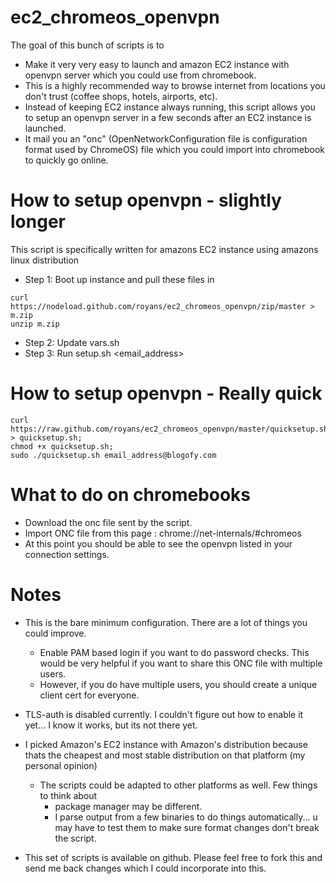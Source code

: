 
ec2_chromeos_openvpn
====================
The goal of this bunch of scripts is to 
* Make it very very easy to launch and amazon EC2 instance with openvpn server which you could use from chromebook.  
* This is a highly recommended way to browse internet from locations you don't trust (coffee shops, hotels, airports, etc).  
* Instead of keeping EC2 instance always running, this script allows you to setup an openvpn server in a few seconds after an EC2 instance is launched. 
* It mail you an "onc" (OpenNetworkConfiguration file is configuration format used by ChromeOS) file which you could import into chromebook to quickly go online.

How to setup openvpn - slightly longer
======================================

This script is specifically written for amazons EC2 instance using amazons linux distribution

* Step 1: Boot up instance and pull these files in
```
curl https://nodeload.github.com/royans/ec2_chromeos_openvpn/zip/master > m.zip
unzip m.zip
```
* Step 2: Update vars.sh
* Step 3: Run setup.sh <email_address>

How to setup openvpn - Really quick
===================================

```
curl https://raw.github.com/royans/ec2_chromeos_openvpn/master/quicksetup.sh > quicksetup.sh; 
chmod +x quicksetup.sh;
sudo ./quicksetup.sh email_address@blogofy.com
```

What to do on chromebooks
=========================

* Download the onc file sent by the script.
* Import ONC file from this page : chrome://net-internals/#chromeos
* At this point you should be able to see the openvpn listed in your connection settings.

Notes
=====

* This is the bare minimum configuration. There are a lot of things you could improve.
   + Enable PAM based login if you want to do password checks. This would be very helpful if you want to share this ONC file with multiple users.
   + However, if you do have multiple users, you should create a unique client cert for everyone.

* TLS-auth is disabled currently. I couldn't figure out how to enable it yet... I know it works, but its not there yet.

* I picked Amazon's EC2 instance with Amazon's distribution because thats the cheapest and most stable distribution on that platform (my personal opinion)
   + The scripts could be adapted to other platforms as well. Few things to think about
     - package manager may be different. 
     - I parse output from a few binaries to do things automatically... u may have to test them to make sure format changes don't break the script.

* This set of scripts is available on github. Please feel free to fork this and send me back changes which I could incorporate into this.

